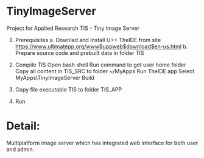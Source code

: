 # TinyImageServer
Project for Applied Research 
TIS - Tiny Image Server
1. Prerequisites
  a. Downlad and Install U++ TheIDE from site https://www.ultimatepp.org/www$uppweb$download$en-us.html
  b. Prepare source code and prebuilt data in folder TIS
2. Compile TIS
    Open bash shell
    Run command to get user home folder
    Copy all content in TIS_SRC to folder ~/MyApps
    Run TheIDE app
    Select MyApps\TinyImageServer
    Build

3. Copy file executable TIS to folder TIS_APP

4. Run  

# Detail:
Multiplatform image server which has integrated web interface for both user and admin. 
